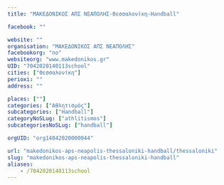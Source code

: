 ```yaml
---
title: "ΜΑΚΕΔΟΝΙΚΟΣ ΑΠΣ ΝΕΑΠΟΛΗΣ-Θεσσαλονίκη-Handball"

facebook: ""

website: ""
organisation: "ΜΑΚΕΔΟΝΙΚΟΣ ΑΠΣ ΝΕΑΠΟΛΗΣ"
facebookorg: "no"
websiteorg: "www.makedonikos.gr"
UID: "7042020140113school"
cities: ["Θεσσαλονίκη"]
perioxi: ""
address: ""

places: [""]
categories: ["Αθλητισμός"]
subcategories: ["Handball"]
categoryNoSLug: ["athlitismos"]
subcategoriesNoSLug: ["handball"]

orgUID: "org14042020000044"

url: "makedonikos-aps-neapolis-thessaloniki-handball/thessaloniki"
slug: "makedonikos-aps-neapolis-thessaloniki-handball"
aliases:
    - /7042020140113school
---
```





